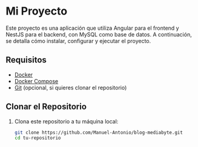 # Mi Proyecto

Este proyecto es una aplicación que utiliza Angular para el frontend y NestJS para el backend, con MySQL como base de datos. A continuación, se detalla cómo instalar, configurar y ejecutar el proyecto.

## Requisitos

- [Docker](https://docs.docker.com/get-docker/)
- [Docker Compose](https://docs.docker.com/compose/install/)
- [Git](https://git-scm.com/book/en/v2/Getting-Started-Installing-Git) (opcional, si quieres clonar el repositorio)

## Clonar el Repositorio

1. Clona este repositorio a tu máquina local:
   ```bash
   git clone https://github.com/Manuel-Antonio/blog-mediabyte.git
   cd tu-repositorio

